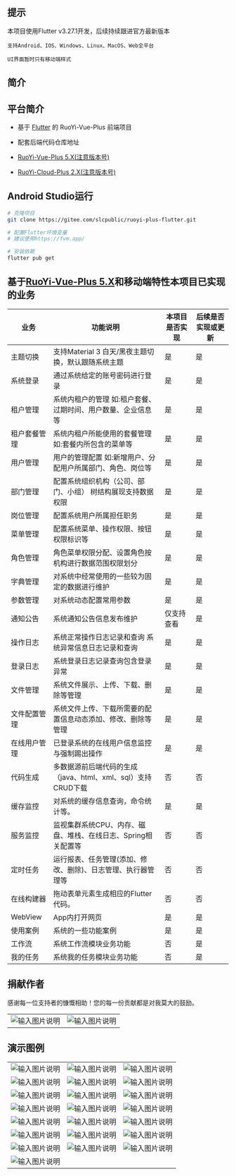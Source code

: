 ## 提示

本项目使用Flutter v3.27.1开发，后续持续跟进官方最新版本

`支持Android、IOS、Windows、Linux、MacOS、Web全平台`

`UI界面暂时只有移动端样式`

## 简介

## 平台简介

- 基于 [Flutter](https://flutter.dev/) 的 RuoYi-Vue-Plus 前端项目

- 配套后端代码仓库地址
- [RuoYi-Vue-Plus 5.X(注意版本号)](https://gitee.com/dromara/RuoYi-Vue-Plus)
- [RuoYi-Cloud-Plus 2.X(注意版本号)](https://gitee.com/dromara/RuoYi-Cloud-Plus)

## Android Studio运行

```bash
# 克隆项目
git clone https://gitee.com/slcpublic/ruoyi-plus-flutter.git

# 配置Flutter环境变量
# 建议使用https://fvm.app/

# 安装依赖
flutter pub get

```

## 基于[RuoYi-Vue-Plus 5.X](https://gitee.com/dromara/RuoYi-Vue-Plus)和移动端特性本项目已实现的业务

| 业务      | 功能说明                                    | 本项目是否实现 | 后续是否实现或更新 |
|---------|-----------------------------------------|---------|-----------|
| 主题切换    | 支持Material 3 白天/黑夜主题切换，默认跟随系统主题         | 是       | 是         |
| 系统登录    | 通过系统给定的账号密码进行登录                         | 是       | 是         |
| 租户管理    | 系统内租户的管理 如:租户套餐、过期时间、用户数量、企业信息等         | 是       | 是         |
| 租户套餐管理  | 系统内租户所能使用的套餐管理 如:套餐内所包含的菜单等             | 是       | 是         |
| 用户管理    | 用户的管理配置 如:新增用户、分配用户所属部门、角色、岗位等          | 是       | 是         |
| 部门管理    | 配置系统组织机构（公司、部门、小组） 树结构展现支持数据权限          | 是       | 是         |
| 岗位管理    | 配置系统用户所属担任职务                            | 是       | 是         |
| 菜单管理    | 配置系统菜单、操作权限、按钮权限标识等                     | 是       | 是         |
| 角色管理    | 角色菜单权限分配、设置角色按机构进行数据范围权限划分              | 是       | 是         |
| 字典管理    | 对系统中经常使用的一些较为固定的数据进行维护                  | 是       | 是         |
| 参数管理    | 对系统动态配置常用参数                             | 是       | 是         |
| 通知公告    | 系统通知公告信息发布维护                            | 仅支持查看   | 是         |
| 操作日志    | 系统正常操作日志记录和查询 系统异常信息日志记录和查询             | 是       | 是         |
| 登录日志    | 系统登录日志记录查询包含登录异常                        | 是       | 是         |
| 文件管理    | 系统文件展示、上传、下载、删除等管理                      | 是       | 是         |
| 文件配置管理  | 系统文件上传、下载所需要的配置信息动态添加、修改、删除等管理          | 是       | 是         |
| 在线用户管理  | 已登录系统的在线用户信息监控与强制踢出操作                   | 是       | 是         |
| 代码生成    | 多数据源前后端代码的生成（java、html、xml、sql）支持CRUD下载 | 否       | 否         |
| 缓存监控    | 对系统的缓存信息查询，命令统计等。                       | 是       | 是        |
| 服务监控    | 监视集群系统CPU、内存、磁盘、堆栈、在线日志、Spring相关配置等     | 否       | 否         |
| 定时任务    | 运行报表、任务管理(添加、修改、删除)、日志管理、执行器管理等         | 否       | 否         |
| 在线构建器   | 拖动表单元素生成相应的Flutter代码。                   | 否       | 否         |
| WebView | App内打开网页                                | 是       | 是         |
| 使用案例    | 系统的一些功能案例                               | 是       | 是         |
| 工作流     | 系统工作流模块业务功能                             | 否       | 是         |
| 我的任务    | 系统我的任务模块业务功能                            | 否       | 是         |

## 捐献作者
感谢每一位支持者的慷慨相助！您的每一份贡献都是对我莫大的鼓励。

|                                                                          |                                                                           |
|--------------------------------------------------------------------------|---------------------------------------------------------------------------|
| ![输入图片说明](screenshot/94e00d3610816730d689567fe904464c_origin.png '微信收款') | ![输入图片说明](screenshot/5ede006d8b15ba913588e66ed89fd68a_origin.jpg '支付宝收款') |

## 演示图例

|                                                                                            |                                                                                            |                                                                                                |
|--------------------------------------------------------------------------------------------|--------------------------------------------------------------------------------------------|------------------------------------------------------------------------------------------------|
| ![输入图片说明](screenshot/Screenshot_20250321_114430_android.slc.ruoyi_plus_flutter.jpg '屏幕截图') | ![输入图片说明](screenshot/Screenshot_20250321_114446_android.slc.ruoyi_plus_flutter.jpg '屏幕截图') | ![输入图片说明](screenshot/Screenshot_20250321_114500_android.slc.ruoyi_plus_flutter.jpg '屏幕截图') | 
| ![输入图片说明](screenshot/Screenshot_20250321_114507_android.slc.ruoyi_plus_flutter.jpg '屏幕截图') | ![输入图片说明](screenshot/Screenshot_20250321_114513_android.slc.ruoyi_plus_flutter.jpg '屏幕截图') | ![输入图片说明](screenshot/Screenshot_20250321_114520_android.slc.ruoyi_plus_flutter.jpg '屏幕截图') |
| ![输入图片说明](screenshot/Screenshot_20250321_114527_android.slc.ruoyi_plus_flutter.jpg '屏幕截图') | ![输入图片说明](screenshot/Screenshot_20250321_114534_android.slc.ruoyi_plus_flutter.jpg '屏幕截图') | ![输入图片说明](screenshot/Screenshot_20250321_114540_android.slc.ruoyi_plus_flutter.jpg '屏幕截图') |
| ![输入图片说明](screenshot/Screenshot_20250321_114544_android.slc.ruoyi_plus_flutter.jpg '屏幕截图') | ![输入图片说明](screenshot/Screenshot_20250321_114551_android.slc.ruoyi_plus_flutter.jpg '屏幕截图') | ![输入图片说明](screenshot/Screenshot_20250321_114556_android.slc.ruoyi_plus_flutter.jpg '屏幕截图') |
| ![输入图片说明](screenshot/Screenshot_20250321_114603_android.slc.ruoyi_plus_flutter.jpg '屏幕截图') | ![输入图片说明](screenshot/Screenshot_20250321_114618_android.slc.ruoyi_plus_flutter.jpg '屏幕截图') | ![输入图片说明](screenshot/Screenshot_20250321_114639_android.slc.ruoyi_plus_flutter.jpg '屏幕截图') |
| ![输入图片说明](screenshot/Screenshot_20250321_114647_android.slc.ruoyi_plus_flutter.jpg '屏幕截图') | ![输入图片说明](screenshot/Screenshot_20250321_114656_android.slc.ruoyi_plus_flutter.jpg '屏幕截图') | ![输入图片说明](screenshot/Screenshot_20250321_114707_android.slc.ruoyi_plus_flutter.jpg '屏幕截图') |
| ![输入图片说明](screenshot/Screenshot_20250321_114711_android.slc.ruoyi_plus_flutter.jpg '屏幕截图') | ![输入图片说明](screenshot/Screenshot_20250321_115955_android.slc.ruoyi_plus_flutter.jpg '屏幕截图') | ![输入图片说明](screenshot/Screenshot_20250321_114917_android.slc.ruoyi_plus_flutter.jpg '屏幕截图') |
| ![输入图片说明](screenshot/Screenshot_20250321_114923_android.slc.ruoyi_plus_flutter.jpg '屏幕截图') |
